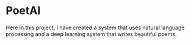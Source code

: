 # PoetAI
Here in this project, I have created a system that uses natural language processing and a deep learning system that writes beautiful poems.
